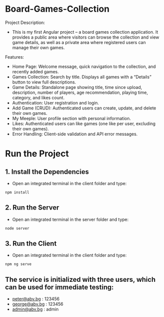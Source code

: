 # Board-Games-Collection

Project Description:
- This is my first Angular project – a board games collection application. It provides a public area where visitors can browse the collection and view game details, as well as a private area where registered users can manage their own games.

Features:
- Home Page: Welcome message, quick navigation to the collection, and recently added games.
- Games Collection: Search by title. Displays all games with a “Details” button to view full descriptions.
- Game Details: Standalone page showing title, time since upload, description, number of players, age recommendation, playing time, category, and likes count.
- Аuthentication: User registration and login.
- Add Game (CRUD): Authenticated users can create, update, and delete their own games.
- My Meeple: User profile section with personal information.
- Likes: Authenticated users can like games (one like per user, excluding their own games).
- Error Handling: Client-side validation and API error messages.

# Run the Project

## 1. Install the Dependencies
- Open an integrated terminal in the client folder and type:

```sh
npm install

```

## 2. Run the Server
- Open an integrated terminal in the server folder and type:

```sh
node server

```

## 3. Run the Client
- Open an integrated terminal in the client folder and type:

```sh
npm ng serve

```
## The service is initialized with three users, which can be used for immediate testing:

- peter@abv.bg : 123456
- george@abv.bg : 123456
- admin@abv.bg : admin
